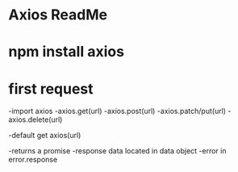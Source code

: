# Axios ReadMe
# npm install axios

# first request 
-import axios
-axios.get(url)
-axios.post(url)
-axios.patch/put(url)
-axios.delete(url)

-default get axios(url)

-returns a promise
-response data located in data object
-error in error.response